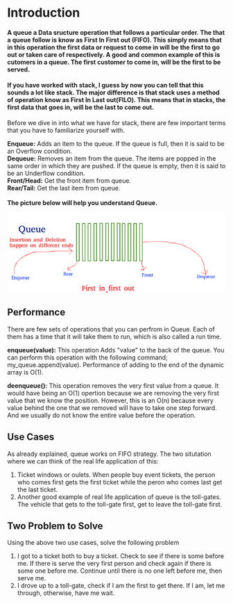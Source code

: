 # **Introduction**
#### A queue a Data sructure operation that follows a particular order. The that a queue follow is know as First In First out (FIFO). This simply means that in this operation the first data or request to come in will be the first to go out or taken care of respectively. A good and common example of this is cutomers in a queue. The first customer to come in, will be the first to be served.
#### If you have worked with stack, I guess by now you can tell that this sounds a lot like stack. The major difference is that stack uses a method of operation know as First In Last out(FILO). This means that in stacks, the first data that goes in, will be the last to come out.
Before we dive in into what we have for stack, there are few important terms that you have to familiarize yourself with.

**Enqueue:** Adds an item to the queue. If the queue is full, then it is said to be an Overflow condition. \
**Dequeue:** Removes an item from the queue. The items are popped in the same order in which they are pushed. If the queue is empty, then it is said to be an Underflow condition. \
**Front/Head:** Get the front item from queue. \
**Rear/Tail:** Get the last item from queue.  
\
**The picture below will help you understand Queue.**

![Picture](Queue.png)
 
## **Performance**
There are few sets of operations that you can perfrom in Queue. Each of them has a time that it will take them to run, which is also called a run time.

**enqueue(value):** This operation Adds "value" to the back of the queue. You can perform this operation with the following command; my_queue.append(value). Performance of adding to the end of the dynamic array is O(1).

**deenqueue():** This operation removes the very first value from a queue. It would have being an O(1) opertion because we are removing the very first value that we know the position. However, this is an O(n) because every value behind the one that we removed will have to take one step forward. And we usually do not know the entire value before the operation.

## **Use Cases**
As already explained, queue works on FIFO strategy. The two situtation where we can think of the real life application of this:
1. Ticket windows or oulets. When people buy event tickets, the person who comes first gets the first ticket while the peron who comes last get the last ticket.
2. Another good example of real life application of queue is the toll-gates. The vehicle that gets to the toll-gate first, get to leave the toll-gate first.
## **Two Problem to Solve**
Using the above two use cases, solve the following problem
1. I got to a ticket both to buy a ticket. Check to see if there is some before me. If there is serve the very first person and check again if there is some one before me. Continue until there is no one left before me, then serve me.
2. I drove up to a toll-gate, check if I am the first to get there. If I am, let me through, otherwise, have me wait.